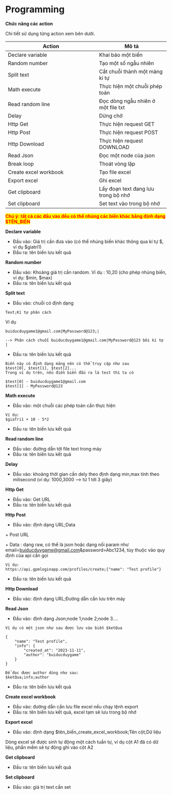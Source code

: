 # Programming

**Chức năng các action**

Chi tiết sử dụng từng action xem bên dưới.

<table data-full-width="false"><thead><tr><th width="269">Action</th><th>Mô tả</th></tr></thead><tbody><tr><td>Declare variable</td><td>Khai báo một biến</td></tr><tr><td>Random number</td><td>Tạo một số ngẫu nhiên</td></tr><tr><td>Split text</td><td>Cắt chuỗi thành một mảng kí tự</td></tr><tr><td>Math execute</td><td>Thực hiện một chuỗi phép toán</td></tr><tr><td>Read random line</td><td>Đọc dòng ngẫu nhiên ở một file txt</td></tr><tr><td>Delay</td><td>Dừng chờ</td></tr><tr><td>Http Get</td><td>Thực hiện request GET</td></tr><tr><td>Http Post</td><td>Thực hiện request POST</td></tr><tr><td>Http Download</td><td>Thực hiện request DOWNLOAD</td></tr><tr><td>Read Json</td><td>Đọc một node của json</td></tr><tr><td>Break loop</td><td>Thoát vòng lặp</td></tr><tr><td>Create excel workbook</td><td>Tạo file excel</td></tr><tr><td>Export excel</td><td>Ghi excel</td></tr><tr><td>Get clipboard</td><td>Lấy đoạn text đang lưu trong bộ nhớ</td></tr><tr><td>Set clipboard</td><td>Set text vào trong bộ nhớ</td></tr></tbody></table>

<mark style="color:red;">**Chú ý: tất cả các đầu vào đều có thể nhúng các biến khác bằng định dạng $TÊN\_BIẾN**</mark>



**Declare variable**

* Đầu vào: Giá trị cần đưa vào (có thể nhúng biến khác thông qua kí tự $, ví dụ $giatri1)
* Đầu ra: tên biến lưu kết quả

**Random number**

* Đầu vào: Khoảng giá trị cần random. Ví dụ : 10,20 (cho phép nhúng biến, ví dụ: $min, $max)
* Đầu ra: tên biến lưu kết quả

**Split text**

* Đầu vào: chuỗi có định dạng

```
Text;Kí tự phân cách
```

Ví dụ

```
buiducduygame1@gmail.com|MyPassword@123;|

--> Phân cách chuỗi buiducduygame1@gmail.com|MyPassword@123 bởi kí tự |
```

* Đầu ra: tên biến lưu kết quả

```
Biến này có định dạng mảng nên có thể truy cập như sau
$test[0], $test[1], $test[2]...
Trong ví dụ trên, nếu điền biến đầu ra là test thì ta có

$test[0] - buiducduygame1@gmail.com
$test[1] - MyPassword@123

```

**Math execute**

* Đầu vào: một chuỗi các phép toán cần thực hiện

```
Ví dụ:
$giaTri1 + 10 - 5*2
```

* Đầu ra: tên biến lưu kết quả

**Read random line**

* Đầu vào: đường dẫn tới file text trong máy
* Đầu ra: tên biến lưu kết quả

**Delay**

* Đầu vào: khoảng thời gian cần dely theo định dạng min,max tính theo milisecond (ví dụ: 1000,3000 --> từ 1 tới 3 giây)

**Http Get**

* Đầu vào: Get URL
* Đầu ra: tên biến lưu kết quả

**Http Post**

* Đầu vào: định dạng URL;Data

\+ Post URL

\+ Data : dạng raw, có thể là json hoặc dạng nối param như email=buiducduygame@gmail.com\&password=Abc1234, tùy thuộc vào quy định của api cần gọi

```
Ví dụ:
https://api.gpmloginapp.com/profiles/create;{"name": "Test profile"}
```

* Đầu ra: tên biến lưu kết quả

**Http Download**

* Đầu vào: định dạng URL;Đường dẫn cần lưu trên máy

**Read Json**

* Đầu vào: định dạng Json;node 1;node 2;node 3....

```
Ví dụ có một json như sau được lưu vào biến $ketQua

{
    "name": "Test profile",
    "info": {
        "created_at": "2023-11-11",
        "author": "buiducduygame"
    }
}

Để đọc được author dùng như sau:
$ketQua;info;author
```

* Đầu ra: tên biến lưu kết quả

**Create excel workbook**

* Đầu vào: đường dẫn cần lưu file excel nếu chạy lệnh export
* Đầu ra: tên biến lưu kết quả, excel tạm sẽ lưu trong bộ nhớ

**Export excel**

* Đầu vào: định dạng $tên\_biến\_create\_excel\_workbook;Tên cột;Dữ liệu

Dòng excel sẽ được sinh tự động một cách tuần tự, ví dụ cột A1 đã có dữ liệu, phần mềm sẽ tự động ghi vào cột A2

**Get clipboard**

* Đầu ra: tên biến lưu kết quả

**Set clipboard**

* Đầu vào: giá trị text cần set
